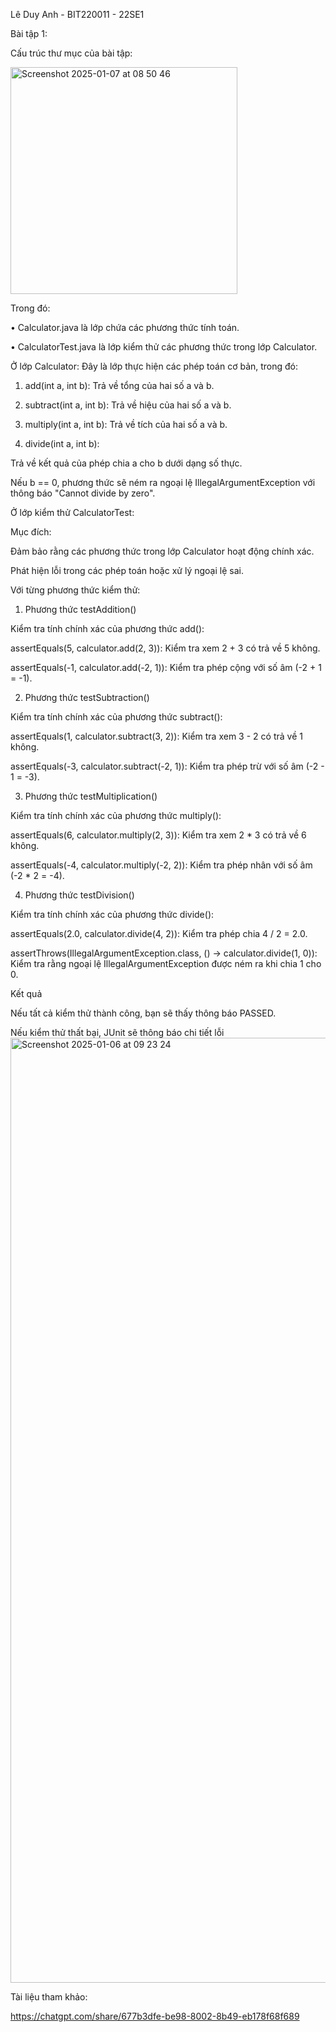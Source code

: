 Lê Duy Anh - BIT220011 - 22SE1

Bài tập 1:

Cấu trúc thư mục của bài tập:


<img width="363" alt="Screenshot 2025-01-07 at 08 50 46" src="https://github.com/user-attachments/assets/e6891bac-7511-4cfd-a193-73cb0982d743" />




Trong đó:
	 
   •	Calculator.java là lớp chứa các phương thức tính toán.
	
   •	CalculatorTest.java là lớp kiểm thử các phương thức trong lớp Calculator.

Ở lớp Calculator:
Đây là lớp thực hiện các phép toán cơ bản, trong đó:
1. add(int a, int b): Trả về tổng của hai số a và b.
   
2. subtract(int a, int b): Trả về hiệu của hai số a và b.
   
3. multiply(int a, int b): Trả về tích của hai số a và b.
   
4. divide(int a, int b):

Trả về kết quả của phép chia a cho b dưới dạng số thực.

Nếu b == 0, phương thức sẽ ném ra ngoại lệ IllegalArgumentException với thông báo "Cannot divide by zero".

Ở lớp kiểm thử CalculatorTest:

  Mục đích: 

Đảm bảo rằng các phương thức trong lớp Calculator hoạt động chính xác.

Phát hiện lỗi trong các phép toán hoặc xử lý ngoại lệ sai.
  
Với từng phương thức kiểm thử:

1. Phương thức testAddition()

Kiểm tra tính chính xác của phương thức add():

assertEquals(5, calculator.add(2, 3)): Kiểm tra xem 2 + 3 có trả về 5 không.

assertEquals(-1, calculator.add(-2, 1)): Kiểm tra phép cộng với số âm (-2 + 1 = -1).

2. Phương thức testSubtraction()

Kiểm tra tính chính xác của phương thức subtract():

assertEquals(1, calculator.subtract(3, 2)): Kiểm tra xem 3 - 2 có trả về 1 không.

assertEquals(-3, calculator.subtract(-2, 1)): Kiểm tra phép trừ với số âm (-2 - 1 = -3).

3. Phương thức testMultiplication()

Kiểm tra tính chính xác của phương thức multiply():

assertEquals(6, calculator.multiply(2, 3)): Kiểm tra xem 2 * 3 có trả về 6 không.

assertEquals(-4, calculator.multiply(-2, 2)): Kiểm tra phép nhân với số âm (-2 * 2 = -4).

4. Phương thức testDivision()

Kiểm tra tính chính xác của phương thức divide():

assertEquals(2.0, calculator.divide(4, 2)): Kiểm tra phép chia 4 / 2 = 2.0.

assertThrows(IllegalArgumentException.class, () -> calculator.divide(1, 0)): Kiểm tra rằng ngoại lệ IllegalArgumentException được ném ra khi chia 1 cho 0.
  
Kết quả

Nếu tất cả kiểm thử thành công, bạn sẽ thấy thông báo PASSED.

Nếu kiểm thử thất bại, JUnit sẽ thông báo chi tiết lỗi
   <img width="1512" alt="Screenshot 2025-01-06 at 09 23 24" src="https://github.com/user-attachments/assets/5bfe6af7-8b64-4f55-ac8d-ff1a6b3a5117" />


Tài liệu tham khảo:

https://chatgpt.com/share/677b3dfe-be98-8002-8b49-eb178f68f689
